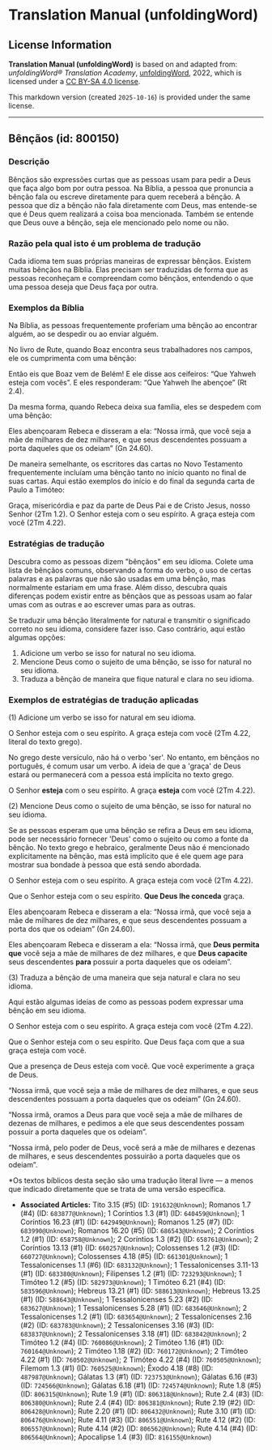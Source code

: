 # Translation Manual (unfoldingWord)

## License Information

**Translation Manual (unfoldingWord)** is based on and adapted from: _unfoldingWord® Translation Academy_, [unfoldingWord](https://unfoldingword.org/utw), 2022, which is licensed under a [CC BY-SA 4.0 license](https://creativecommons.org/licenses/by-sa/4.0/legalcode.en).

This markdown version (created `2025-10-16`) is provided under the same license.



--------------------------------

## Bênçãos (id: 800150)

### Descrição

Bênçãos são expressões curtas que as pessoas usam para pedir a Deus que faça algo bom por outra pessoa. Na Bíblia, a pessoa que pronuncia a bênção fala ou escreve diretamente para quem receberá a bênção. A pessoa que diz a bênção não fala diretamente com Deus, mas entende\-se que é Deus quem realizará a coisa boa mencionada. Também se entende que Deus ouve a bênção, seja ele mencionado pelo nome ou não.

### Razão pela qual isto é um problema de tradução

Cada idioma tem suas próprias maneiras de expressar bênçãos. Existem muitas bênçãos na Bíblia. Elas precisam ser traduzidas de forma que as pessoas reconheçam e compreendam como bênçãos, entendendo o que uma pessoa deseja que Deus faça por outra.

### Exemplos da Bíblia

Na Bíblia, as pessoas frequentemente proferiam uma bênção ao encontrar alguém, ao se despedir ou ao enviar alguém.

No livro de Rute, quando Boaz encontra seus trabalhadores nos campos, ele os cumprimenta com uma bênção:

Então eis que Boaz vem de Belém! E ele disse aos ceifeiros: “Que Yahweh esteja com vocês”. E eles responderam: “Que Yahweh lhe abençoe” (Rt 2\.4\).

Da mesma forma, quando Rebeca deixa sua família, eles se despedem com uma bênção:

Eles abençoaram Rebeca e disseram a ela: “Nossa irmã, que você seja a mãe de milhares de dez milhares, e que seus descendentes possuam a porta daqueles que os odeiam” (Gn 24\.60\).

De maneira semelhante, os escritores das cartas no Novo Testamento frequentemente incluíam uma bênção tanto no início quanto no final de suas cartas. Aqui estão exemplos do início e do final da segunda carta de Paulo a Timóteo:

Graça, misericórdia e paz da parte de Deus Pai e de Cristo Jesus, nosso Senhor (2Tm 1\.2\). O Senhor esteja com o seu espírito. A graça esteja com você (2Tm 4\.22\).

### Estratégias de tradução

Descubra como as pessoas dizem "bênçãos" em seu idioma. Colete uma lista de bênçãos comuns, observando a forma do verbo, o uso de certas palavras e as palavras que não são usadas em uma bênção, mas normalmente estariam em uma frase. Além disso, descubra quais diferenças podem existir entre as bênçãos que as pessoas usam ao falar umas com as outras e ao escrever umas para as outras.

Se traduzir uma bênção literalmente for natural e transmitir o significado correto no seu idioma, considere fazer isso. Caso contrário, aqui estão algumas opções:

1. Adicione um verbo se isso for natural no seu idioma.
2. Mencione Deus como o sujeito de uma bênção, se isso for natural no seu idioma.
3. Traduza a bênção de maneira que fique natural e clara no seu idioma.

### Exemplos de estratégias de tradução aplicadas

(1\) Adicione um verbo se isso for natural em seu idioma.

O Senhor esteja com o seu espírito. A graça esteja com você (2Tm 4\.22, literal do texto grego).

No grego deste versículo, não há o verbo 'ser'. No entanto, em bênçãos no português, é comum usar um verbo. A ideia de que a 'graça' de Deus estará ou permanecerá com a pessoa está implícita no texto grego.

O Senhor **esteja** com o seu espírito. A graça **esteja** com você (2Tm 4\.22\).

(2\) Mencione Deus como o sujeito de uma bênção, se isso for natural no seu idioma.

Se as pessoas esperam que uma bênção se refira a Deus em seu idioma, pode ser necessário fornecer 'Deus' como o sujeito ou como a fonte da bênção. No texto grego e hebraico, geralmente Deus não é mencionado explicitamente na bênção, mas está implícito que é ele quem age para mostrar sua bondade à pessoa que está sendo abordada.

O Senhor esteja com o seu espírito. A graça esteja com você (2Tm 4\.22\).

Que o Senhor esteja com o seu espírito. **Que Deus lhe conceda** graça.

Eles abençoaram Rebeca e disseram a ela: “Nossa irmã, que você seja a mãe de milhares de dez milhares, e que seus descendentes possuam a porta dos que os odeiam” (Gn 24\.60\).

Eles abençoaram Rebeca e disseram a ela: “Nossa irmã, que **Deus permita que** você seja a mãe de milhares de dez milhares, e que **Deus capacite** seus descendentes **para** possuir a porta daqueles que os odeiam”.

(3\) Traduza a bênção de uma maneira que seja natural e clara no seu idioma.

Aqui estão algumas ideias de como as pessoas podem expressar uma bênção em seu idioma.

O Senhor esteja com o seu espírito. A graça esteja com você (2Tm 4\.22\).

Que o Senhor esteja com o seu espírito. Que Deus faça com que a sua graça esteja com você.

Que a presença de Deus esteja com você. Que você experimente a graça de Deus.

“Nossa irmã, que você seja a mãe de milhares de dez milhares, e que seus descendentes possuam a porta daqueles que os odeiam” (Gn 24\.60\).

“Nossa irmã, oramos a Deus para que você seja a mãe de milhares de dezenas de milhares, e pedimos a ele que seus descendentes possam possuir a porta daqueles que os odeiam”.

“Nossa irmã, pelo poder de Deus, você será a mãe de milhares e dezenas de milhares, e seus descendentes possuirão a porta daqueles que os odeiam”.

\*Os textos bíblicos desta seção são uma tradução literal livre — a menos que indicado diretamente que se trata de uma versão específica.

* **Associated Articles:** Tito 3.15 (#5) (ID: `191632@Unknown`); Romanos 1.7 (#4) (ID: `683877@Unknown`); 1 Coríntios 1.3 (#1) (ID: `640459@Unknown`); 1 Coríntios 16.23 (#1) (ID: `642949@Unknown`); Romanos 1.25 (#7) (ID: `683990@Unknown`); Romanos 16.20 (#5) (ID: `686543@Unknown`); 2 Coríntios 1.2 (#1) (ID: `658758@Unknown`); 2 Coríntios 1.3 (#2) (ID: `658761@Unknown`); 2 Coríntios 13.13 (#1) (ID: `660257@Unknown`); Colossenses 1.2 (#3) (ID: `660727@Unknown`); Colossenses 4.18 (#5) (ID: `661301@Unknown`); 1 Tessalonicenses 1.1 (#6) (ID: `683132@Unknown`); 1 Tessalonicenses 3.11-13 (#1) (ID: `683380@Unknown`); Filipenses 1.2 (#1) (ID: `723293@Unknown`); 1 Timóteo 1.2 (#5) (ID: `582973@Unknown`); 1 Timóteo 6.21 (#4) (ID: `583596@Unknown`); Hebreus 13.21 (#1) (ID: `588613@Unknown`); Hebreus 13.25 (#1) (ID: `588643@Unknown`); 1 Tessalonicenses 5.23 (#2) (ID: `683627@Unknown`); 1 Tessalonicenses 5.28 (#1) (ID: `683646@Unknown`); 2 Tessalonicenses 1.2 (#1) (ID: `683654@Unknown`); 2 Tessalonicenses 2.16 (#2) (ID: `683783@Unknown`); 2 Tessalonicenses 3.16 (#3) (ID: `683837@Unknown`); 2 Tessalonicenses 3.18 (#1) (ID: `683842@Unknown`); 2 Timóteo 1.2 (#4) (ID: `760086@Unknown`); 2 Timóteo 1.16 (#1) (ID: `760164@Unknown`); 2 Timóteo 1.18 (#2) (ID: `760172@Unknown`); 2 Timóteo 4.22 (#1) (ID: `760502@Unknown`); 2 Timóteo 4.22 (#4) (ID: `760505@Unknown`); Filemom 1.3 (#1) (ID: `760525@Unknown`); Êxodo 4.18 (#8) (ID: `487987@Unknown`); Gálatas 1.3 (#1) (ID: `723753@Unknown`); Gálatas 6.16 (#3) (ID: `724566@Unknown`); Gálatas 6.18 (#1) (ID: `724574@Unknown`); Rute 1.8 (#5) (ID: `806315@Unknown`); Rute 1.9 (#1) (ID: `806318@Unknown`); Rute 2.4 (#3) (ID: `806380@Unknown`); Rute 2.4 (#4) (ID: `806381@Unknown`); Rute 2.19 (#2) (ID: `806428@Unknown`); Rute 2.20 (#1) (ID: `806432@Unknown`); Rute 3.10 (#1) (ID: `806476@Unknown`); Rute 4.11 (#3) (ID: `806551@Unknown`); Rute 4.12 (#2) (ID: `806557@Unknown`); Rute 4.14 (#2) (ID: `806562@Unknown`); Rute 4.14 (#4) (ID: `806564@Unknown`); Apocalipse 1.4 (#3) (ID: `816155@Unknown`)

